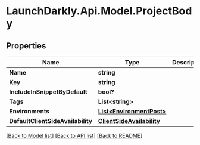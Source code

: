 # LaunchDarkly.Api.Model.ProjectBody
## Properties

Name | Type | Description | Notes
------------ | ------------- | ------------- | -------------
**Name** | **string** |  | 
**Key** | **string** |  | 
**IncludeInSnippetByDefault** | **bool?** |  | [optional] 
**Tags** | **List&lt;string&gt;** |  | [optional] 
**Environments** | [**List&lt;EnvironmentPost&gt;**](EnvironmentPost.md) |  | [optional] 
**DefaultClientSideAvailability** | [**ClientSideAvailability**](ClientSideAvailability.md) |  | [optional] 

[[Back to Model list]](../README.md#documentation-for-models) [[Back to API list]](../README.md#documentation-for-api-endpoints) [[Back to README]](../README.md)

